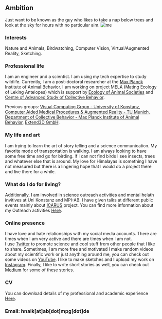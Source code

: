## Ambition
Just want to be known as the guy who likes to take a nap below trees and look at the sky for hours with no particular aim.
![me](/images/Hemal.jpg)

### Interests 
Nature and Animals, Birdwatching, Computer Vision, Virtual/Augmented Reality, Sketching.

### Professional life  
I am an engineer and a scientist. I am using my tech expertise to study wildlife. Currently, I am a post-doctoral researcher at the [Max Planck Institute of Animal Behavior](https://www.ab.mpg.de/). I am working on project MELA (Mating Ecology of Leking Antelopes) which is support by [Ecology of Animal Societies](https://www.ab.mpg.de/crofoot) and [Centre of Advanced Study of Collective Behavior](https://www.exc.uni-konstanz.de/collective-behaviour/). 

Previous groups: [Visual Computing Group - University of Konstanz](https://www.cgmi.uni-konstanz.de/), [Computer Aided Medical Procedures & Augmented Reality - TU Munich](https://www.in.tum.de/campar/start/), [Department of Collective Behavior - Max Planck Institute of Animal Behavior](https://www.ab.mpg.de/couzin), [Extend3D GmbH](https://www.extend3d.com/en/).

### My life and art
I am trying to learn the art of story telling and a science communication. My favorite mode of transportation is walking. I am always looking to have some free time and go for birding. If I can not find birds I see insects, trees and whatever else that is around. My love for Himalayas is something I have not measured but there is a lingering hope that I would do a project there and live there for a while. 

### What do I do for living? 

Additionally, I am involved in science outreach activities and mental helath invitives at Uni Konstanz and MPI-AB. I have given talks at different public events mainly about [ICARUS](https://www.icarus.mpg.de/en) project. You can find more information about my Outreach activities [Here](/about/page).  

### Online presence 

I have love and hate relationships with my social media accounts. There are times when I am very active and there are times when I am not.  
I use [Twitter](https://twitter.com/hmnaik) to promote science and cool stuff from other people that I like to share. Sometimes, I am more free and motivated I make random videos about my scientific work or just anything around me, you can check out some videos on [YouTube](https://www.youtube.com/channel/UCFERZcpt3g0wQzTgtil1HIA?view_as=subscriber). I like to make sketches and I upload my work on [Instagram](https://www.instagram.com/walking_naik/?hl=en). Finally, I like to write short stories as well, you can check out [Medium](https://medium.com/@hemalnaik) for some of these stories. 

### CV

You can download details of my professional and academic experience [Here](/cv/Resume.pdf).

### Email: hnaik[at]ab[dot]mpg[dot]de